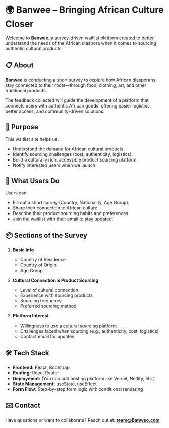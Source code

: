 # 🌍 Banwee – Bringing African Culture Closer

Welcome to **Banwee**, a survey-driven waitlist platform created to better understand the needs of the African diaspora when it comes to sourcing authentic cultural products.

## 📋 About

**Banwee** is conducting a short survey to explore how African diasporans stay connected to their roots—through food, clothing, art, and other traditional products.

The feedback collected will guide the development of a platform that connects users with authentic African goods, offering easier logistics, better access, and community-driven solutions.

## 🚀 Purpose

This waitlist site helps us:

* Understand the demand for African cultural products.
* Identify sourcing challenges (cost, authenticity, logistics).
* Build a culturally rich, accessible product sourcing platform.
* Notify interested users when we launch.

## 🧪 What Users Do

Users can:

* Fill out a short survey (Country, Nationality, Age Group).
* Share their connection to African culture.
* Describe their product sourcing habits and preferences.
* Join the waitlist with their email to stay updated.

## 📦 Sections of the Survey

1. **Basic Info**

   * Country of Residence
   * Country of Origin
   * Age Group

2. **Cultural Connection & Product Sourcing**

   * Level of cultural connection
   * Experience with sourcing products
   * Sourcing frequency
   * Preferred sourcing method

3. **Platform Interest**

   * Willingness to use a cultural sourcing platform
   * Challenges faced when sourcing (e.g., authenticity, cost, logistics)
   * Contact email for updates

## 🛠 Tech Stack

* **Frontend:** React, Bootstrap
* **Routing:** React Router
* **Deployment:** (You can add hosting platform like Vercel, Netlify, etc.)
* **State Management:** useState, useEffect
* **Form Flow:** Step-by-step form logic with conditional rendering

## ✉️ Contact

Have questions or want to collaborate?
Reach out at: **[team@Banwee.com](mailto:team@Banwee.com)**

